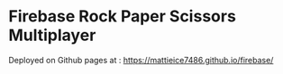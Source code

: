 # Firebase Rock Paper Scissors Multiplayer

Deployed on Github pages at :
https://mattieice7486.github.io/firebase/
